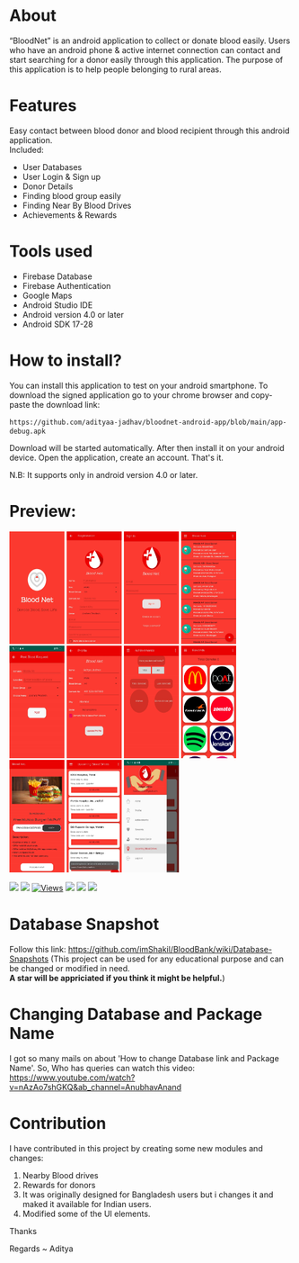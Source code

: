 # About
“BloodNet” is an android application to collect or donate blood easily. Users who have an android phone & active internet connection can contact and start searching for a donor easily through this application. The purpose of this application is to help people belonging to rural areas.

# Features
Easy contact between blood donor and blood recipient through this android application.<br>
Included:
- User Databases
- User Login & Sign up
- Donor Details
- Finding blood group easily
- Finding Near By Blood Drives
- Achievements & Rewards
       
# Tools used
- Firebase Database
- Firebase Authentication
- Google Maps 
- Android Studio IDE
- Android version 4.0 or later
- Android SDK 17-28
  
# How to install?

You can install this application to test on your android smartphone. To download the signed application go to your chrome browser and copy-paste the download link:

```
https://github.com/adityaa-jadhav/bloodnet-android-app/blob/main/app-debug.apk
```

Download will be started automatically. After then install it on your android device.
Open the application, create an account. That's it.

N.B: It supports only in android version 4.0 or later.

# Preview:
<img src="https://github.com/adityaa-jadhav/bloodnet-android-app/blob/main/img1.png" alt="Splash Screen" width="98" height="200" /> <img src="https://github.com/adityaa-jadhav/bloodnet-android-app/blob/main/img2.png" alt="Splash Screen" width="98" height="200" /> <img src="https://github.com/adityaa-jadhav/bloodnet-android-app/blob/main/img3.png" alt="Splash Screen" width="98" height="200" /> <img src="https://github.com/adityaa-jadhav/bloodnet-android-app/blob/main/img4.png" alt="Splash Screen" width="98" height="200" /> <img src="https://github.com/adityaa-jadhav/bloodnet-android-app/blob/main/img5.png" alt="Splash Screen" width="98" height="200" /> <img src="https://github.com/adityaa-jadhav/bloodnet-android-app/blob/main/img6.png" alt="Splash Screen" width="98" height="200" /> <img src="https://github.com/adityaa-jadhav/bloodnet-android-app/blob/main/img7.png" alt="Splash Screen" width="98" height="200" /> <img src="https://github.com/adityaa-jadhav/bloodnet-android-app/blob/main/img8.png" alt="Splash Screen" width="98" height="200" /> <img src="https://github.com/adityaa-jadhav/bloodnet-android-app/blob/main/img9.png" alt="Splash Screen" width="98" height="200" /> <img src="https://github.com/adityaa-jadhav/bloodnet-android-app/blob/main/img10.png" alt="Splash Screen" width="98" height="200" /> <img src="https://github.com/adityaa-jadhav/bloodnet-android-app/blob/main/img11.png" alt="Splash Screen" width="98" height="200" /> 



![](https://img.shields.io/github/stars/imshakil/BloodBank.svg)
![](https://img.shields.io/github/forks/imshakil/BloodBank.svg)
[![Views](https://hits.dwyl.com/imshakil/BloodBank.svg?style=flat-square&show=unique)](http://hits.dwyl.com/imshakil/BloodBank)
![](https://img.shields.io/github/tag/imshakil/BloodBank.svg) 
![](https://img.shields.io/github/v/release/imshakil/BloodBank.svg) 
![](https://img.shields.io/github/issues/imshakil/BloodBank.svg)

# Database Snapshot
Follow this link: https://github.com/imShakil/BloodBank/wiki/Database-Snapshots
(This project can be used for any educational purpose and can be changed or modified in need.<br><b> A star will be appriciated if you think it might be helpful.</b>)<br>

# Changing Database and Package Name
I got so many mails on about 'How to change Database link and Package Name'. So, Who has queries can watch this video: https://www.youtube.com/watch?v=nAzAo7shGKQ&ab_channel=AnubhavAnand


# Contribution

I have contributed in this project by creating some new modules and changes:
1) Nearby Blood drives
2) Rewards for donors
3) It was originally designed for Bangladesh users but i changes it and maked it available for Indian users.
4) Modified some of the UI elements.


Thanks

Regards ~ Aditya




